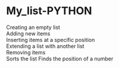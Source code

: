 # My_list-PYTHON
Creating an empty list  
Adding new items  
Inserting items at a specific position  
Extending a list with another list  
Removing items  
Sorts the list
Finds the position of a number
